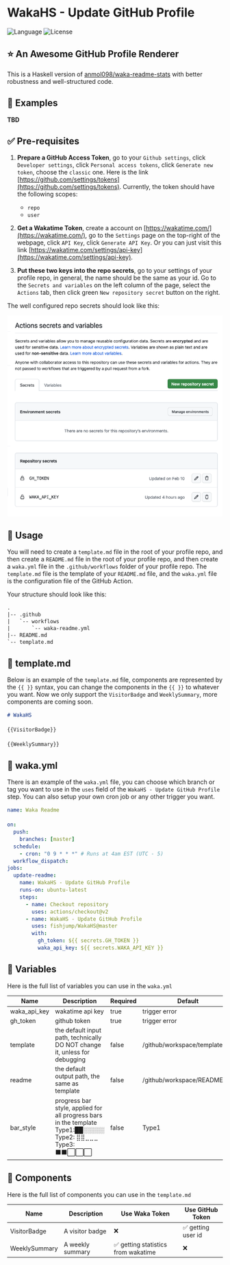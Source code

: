 # WakaHS - Update GitHub Profile

![Language](https://img.shields.io/badge/language-Haskell-blue)
![License](https://img.shields.io/badge/license-GPL--3.0-green)

## ⭐️ An Awesome GitHub Profile Renderer

This is a Haskell version of [anmol098/waka-readme-stats](https://github.com/anmol098/waka-readme-stats) with better robustness and well-structured code.

## 🌰 Examples 

**TBD**


## ✅ Pre-requisites

1. **Prepare a GitHub Access Token**, go to your `Github settings`, click `Developer settings`, click `Personal access tokens`, click `Generate new token`, choose the `classic` one. Here is the link [https://github.com/settings/tokens](https://github.com/settings/tokens). Currently, the token should have the following scopes:
    - `repo`
    - `user`

2. **Get a Wakatime Token**, create a account on [https://wakatime.com/](https://wakatime.com/), go to the `Settings` page on the top-right of the webpage, click `API Key`, click `Generate API Key`. Or you can just visit this link [https://wakatime.com/settings/api-key](https://wakatime.com/settings/api-key).


3. **Put these two keys into the repo secrets**, go to your settings of your profile repo, in general, the name should be the same as your id. Go to the `Secrets and variables` on the left column of the page, select the `Actions` tab, then click green `New repository secret` button on the right.

The well configured repo secrets should look like this:

![repo-secrets](content/repo-secrets.png)

## 📝 Usage

You will need to create a `template.md` file in the root of your profile repo, and then create a `README.md` file in the root of your profile repo, and then create a `waka.yml` file in the `.github/workflows` folder of your profile repo. The `template.md` file is the template of your `README.md` file, and the `waka.yml` file is the configuration file of the GitHub Action.

Your structure should look like this:

```
.
|-- .github
|   `-- workflows
|       `-- waka-readme.yml
|-- README.md
`-- template.md
```

## 📄 template.md

Below is an example of the `template.md` file, components are represented by the `{{ }}` syntax, you can change the components in the `{{ }}` to whatever you want. Now we only support the `VisitorBadge` and `WeeklySummary`, more components are coming soon.

``` markdown
# WakaHS

{{VisitorBadge}}

{{WeeklySummary}}
```

## 📄 waka.yml

There is an example of the `waka.yml` file, you can choose which branch or tag you want to use in the `uses` field of the `WakaHS - Update GitHub Profile` step. You can also setup your own cron job or any other trigger you want.

``` yaml
name: Waka Readme

on:
  push:
    branches: [master]
  schedule:
    - cron: "0 9 * * *" # Runs at 4am EST (UTC - 5)
  workflow_dispatch:
jobs:
  update-readme:
    name: WakaHS - Update GitHub Profile
    runs-on: ubuntu-latest
    steps:
      - name: Checkout repository
        uses: actions/checkout@v2
      - name: WakaHS - Update GitHub Profile
        uses: fishjump/WakaHS@master
        with:
          gh_token: ${{ secrets.GH_TOKEN }}
          waka_api_key: ${{ secrets.WAKA_API_KEY }}
```

## 🔧 Variables

Here is the full list of variables you can use in the `waka.yml`

| Name | Description | Required | Default |
|------|-------------|----------|---------|
| waka_api_key | wakatime api key | true | trigger error |
| gh_token | github token | true | trigger error |
| template | the default input path, technically DO NOT change it, unless for debugging | false | /github/workspace/template.md |
| readme | the default output path, the same as template | false | /github/workspace/README.md |
| bar_style | progress bar style, applied for all progress bars in the template  <br> Type1:██░░░░░  <br> Type2: ⣿⣿⣀⣀⣀  <br> Type3: ⬛⬛⬜⬜⬜ | false | Type1 |

## 🧩 Components

Here is the full list of components you can use in the `template.md`

| Name | Description | Use Waka Token | Use GitHub Token |
| ---- | ----------- | -------------- | ---------------- |
| VisitorBadge | A visitor badge | ❌ | ✅ getting user id |
| WeeklySummary | A weekly summary | ✅ getting statistics from wakatime | ❌ |